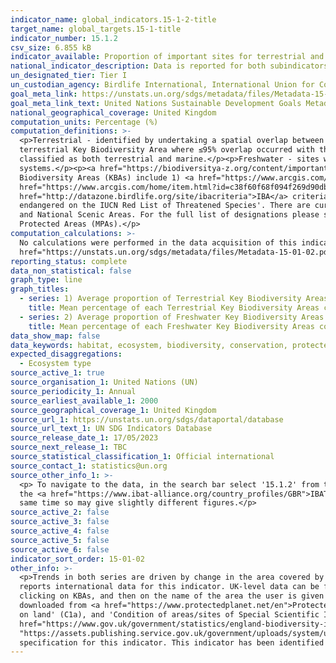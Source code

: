 ```yaml
---
indicator_name: global_indicators.15-1-2-title
target_name: global_targets.15-1-title
indicator_number: 15.1.2
csv_size: 6.855 kB
indicator_available: Proportion of important sites for terrestrial and freshwater biodiversity that are covered by protected areas, by ecosystem type
national_indicator_description: Data is reported for both subindicators (1) Average proportion of Terrestrial Key Biodiversity Areas (KBAs) covered by protected areas (%); (2) Average proportion of Freshwater Key Biodiversity Areas (KBAs) covered by protected areas (%)
un_designated_tier: Tier I
un_custodian_agency: Birdlife International, International Union for Conservation of Nature (ICUN), UN Environment World Conservation Monitoring Centre (UNEP-WCMC), UN Environment (UNEP)
goal_meta_link: https://unstats.un.org/sdgs/metadata/files/Metadata-15-01-02.pdf
goal_meta_link_text: United Nations Sustainable Development Goals Metadata (PDF 455 KB)
national_geographical_coverage: United Kingdom
computation_units: Percentage (%)
computation_definitions: >-
  <p>Terrestrial - identified by undertaking a spatial overlap between Key Biodiversity Area polygons and an ocean raster layer, Key Biodiversity Areas were classified as a
  terrestrial Key Biodiversity Area where ≤95% overlap occurred with the ocean layer. Thus, some sites were
  classified as both terrestrial and marine.</p><p>Freshwater - sites were classified as freshwater Key Biodiversity Areas if the resident species for which they were identified were documented in the <a href= "https://www.iucnredlist.org/">IUCN Red List</a> as dependent on ‘Inland Water’
  systems.</p><p><a href="https://biodiversitya-z.org/content/important-plant-areas-ipa">Key Biodiversity Area</a> - sites contributing significantly to the global persistence of biodiversity as described by <a href = "https://portals.iucn.org/library/node/46259">IUCN (2016)</a>. Key
  Biodiversity Areas (KBAs) include 1) <a href="https://www.arcgis.com/home/item.html?id=c38f60f68f094f269d90db26b1381837">Important Bird and Biodiversity Areas (IBAs)</a>, and 2) Alliance for Zero Extinction sites.</p><p><a
  href="https://www.arcgis.com/home/item.html?id=c38f60f68f094f269d90db26b1381837">Important Bird and Biodiversity Area (IBA)</a> - (IBAs) are sites of importance for threatened species, restricted range species, biome-restricted species or congregatory species. <a
  href="http://datazone.birdlife.org/site/ibacriteria">IBA</a> criteria have been defined at global, regional and EU scale.</p><p>Alliance for Zero Extinction sites - Sites that contain '95% or more of the remaining population of one or more species listed as endangered or critically
  endangered on the IUCN Red List of Threatened Species'. There are currently no such sites in the UK.</p><p>Protected area - Protected areas include Nature Reserves, National Parks, Areas of Outstanding Natural Beauty (AONB), Sites of Special Scientific Interest (SSSI), Heritage Coast,
  and National Scenic Areas. For the full list of designations please see <a href="https://www.protectedplanet.net/country/GBR">Protected Planet</a>. Protected areas are taken from the World Database of Protected Areas (WDPA). Note that the data presented here do not include any Marine
  Protected Areas (MPAs).</p>
computation_calculations: >-
  No calculations were performed in the data acquisition of this indicator as appropriate data was readily available in the final format specified by this indicator. For detail on calculations made prior to acquisition see the <a
  href="https://unstats.un.org/sdgs/metadata/files/Metadata-15-01-02.pdf">global metadata</a>.
reporting_status: complete
data_non_statistical: false
graph_type: line
graph_titles:
  - series: 1) Average proportion of Terrestrial Key Biodiversity Areas (KBAs) covered by protected areas (%)
    title: Mean percentage of each Terrestrial Key Biodiversity Areas covered by protected areas (%)
  - series: 2) Average proportion of Freshwater Key Biodiversity Areas (KBAs) covered by protected areas (%)
    title: Mean percentage of each Freshwater Key Biodiversity Areas covered by protected areas (%)
data_show_map: false
data_keywords: habitat, ecosystem, biodiversity, conservation, protected areas, terrestrial, freshwater
expected_disaggregations:
  - Ecosystem type
source_active_1: true
source_organisation_1: United Nations (UN)
source_periodicity_1: Annual
source_earliest_available_1: 2000
source_geographical_coverage_1: United Kingdom
source_url_1: https://unstats.un.org/sdgs/dataportal/database
source_url_text_1: UN SDG Indicators Database
source_release_date_1: 17/05/2023
source_next_release_1: TBC
source_statistical_classification_1: Official international
source_contact_1: statistics@un.org
source_other_info_1: >-
  <p> To navigate to the data, in the search bar select '15.1.2' from the Data Series, and 'United Kingdom of Great Britain and Northern Ireland' from Countries, then select 'Show results'.</p><p>Data for this indicator can also be found in 
  the <a href="https://www.ibat-alliance.org/country_profiles/GBR">IBAT (Integrated Biodiversity Assessment Tool) UK Country Profile</a> under the Key Biodiversity Areas tab.</p><p>Please note that data on the different websites may not be updated at the 
  same time so may give slightly different figures.</p>
source_active_2: false
source_active_3: false
source_active_4: false
source_active_5: false
source_active_6: false
indicator_sort_order: 15-01-02
other_info: >-
  <p>Trends in both series are driven by change in the area covered by Protected Areas. There is no change in the area coverd by Key Biodiversity Areas over the time period presented<p><a href="https://www.ibat-alliance.org/?locale=en">The Integrated Biodiversity Assessment Tool (IBAT)</a>
  reports international data for this indicator. UK-level data can be found in the Country Profiles, with further information included on Protected Area designation types, and IUCN management categories. IBAT gives the option to view individual KBAs and Protected Areas on a map - by
  clicking on KBAs, and then on the name of the area the user is given more information on why it is classed as a KBA, and the species present. By clicking on Protected Areas, the user is given more information on the terrestrial and marine protected areas which can be visualised and
  downloaded from <a href="https://www.protectedplanet.net/en">Protected Planet</a>.</p><p>The UK Biodiversity Indicators have related indicators for the UK - <a href="https://jncc.gov.uk/our-work/ukbi-c1-protected-areas/">C1 'Protected Areas'</a> includes 'Total extent of protected areas
  on land' (C1a), and 'Condition of areas/sites of Special Scientific Interest' (C1c).  The Outcome Indicator Framework for the 25 Year Environment Plan includes interim indicator D2 'Extent and condition of protected sites – land, water and sea', taken from the  <a
  href="https://www.gov.uk/government/statistics/england-biodiversity-indicators">England biodiversity indicators</a>. More information on D2 is presented in the <a href =
  "https://assets.publishing.service.gov.uk/government/uploads/system/uploads/attachment_data/file/992970/Outcome_Indicator_Framework_for_the_25_Year_Environment_Plan_2021_Update.pdf">Outcome Indicator Framework for the 25 Year Environment Plan - 2021 Update</a>.</p><p> Data follows the UN
  specification for this indicator. This indicator has been identified in collaboration with topic experts.
---
```

